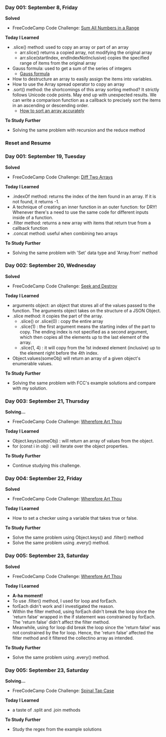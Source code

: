 ### Day 001: September 8, Friday

**Solved**
- FreeCodeCamp Code Challenge: [Sum All Numbers in a Range](https://www.freecodecamp.org/learn/javascript-algorithms-and-data-structures/intermediate-algorithm-scripting/sum-all-numbers-in-a-range)

**Today I Learned**
- .slice() method: used to copy an array or part of an array
    - arr.slice() returns a copied array, not modifying the original array
    - arr.slice(startIndex, endIndexNotInclusive) copies the specified range of items from the original array 
- Gauss formula: used to get a sum of the series of integers
    - [Gauss formula](http://mathcentral.uregina.ca/QQ/database/QQ.02.06/jo1.html)
- How to destructure an array to easily assign the items into variables. 
- How to use the Array spread operator to copy an array
- .sort() method: the shortcomings of this array sorting method? It strictly follows Unicode code points. May end up with unexpected results. We can write a comparison function as a callback to precisely sort the items in an ascending or descending order.
    - [How to sort an array accurately](https://www.freecodecamp.org/news/how-to-sort-javascript-array-accurately/) 
 
**To Study Further**
- Solving the same problem with recursion and the reduce method

### Reset and Resume

### Day 001: September 19, Tuesday

**Solved**
- FreeCodeCamp Code Challenge: [Diff Two Arrays](https://www.freecodecamp.org/learn/javascript-algorithms-and-data-structures/intermediate-algorithm-scripting/diff-two-arrays)

**Today I Learned**
- .indexOf method: returns the index of the item found in an array. If it is not found, it returns -1.
- A technique of creating an inner function in an outer function: for DRY! Whenever there's a need to use the same code for different inputs inside of a function.
- .filter method: returns a new array with items that return true from a callback function
- .concat method: useful when combining two arrays
 
**To Study Further**
- Solving the same problem with 'Set' data type and 'Array.from' method


### Day 002: September 20, Wednesday

**Solved**
- FreeCodeCamp Code Challenge: [Seek and Destroy](https://www.freecodecamp.org/learn/javascript-algorithms-and-data-structures/intermediate-algorithm-scripting/seek-and-destroy)

**Today I Learned**
- arguments object: an object that stores all of the values passed to the function. The arguments object takes on the structure of a JSON Object.
- .slice method: it copies the part of the array.
    - .slice() or .slice(0) : copy the entire array
    - .slice(1) : the first argument means the starting index of the part to copy. The ending index is not specified as a second argument, which then copies all the elements up to the last element of the array.
    - .slice(1, 4) : it will copy from the 1st indexed element (inclusive) up to the element right before the 4th index.
- Object.values(someObj) will return an array of a given object's enumerable values. 

**To Study Further**
- Solving the same problem with FCC's example solutions and compare with my solution.


### Day 003: September 21, Thursday

**Solving...**
- FreeCodeCamp Code Challenge: [Wherefore Art Thou](https://www.freecodecamp.org/learn/javascript-algorithms-and-data-structures/intermediate-algorithm-scripting/wherefore-art-thou)

**Today I Learned**
- Object.keys(someObj) : will return an array of values from the object.
- for (const i in obj) : will iterate over the object properties.

**To Study Further**
- Continue studying this challenge.


### Day 004: September 22, Friday

**Solved**
- FreeCodeCamp Code Challenge: [Wherefore Art Thou](https://www.freecodecamp.org/learn/javascript-algorithms-and-data-structures/intermediate-algorithm-scripting/wherefore-art-thou)

**Today I Learned**
- How to set a checker using a variable that takes true or false. 

**To Study Further**
- Solve the same problem using Object.keys() and .filter() method
- Solve the same problem using .every() method.


### Day 005: September 23, Saturday

**Solved**
- FreeCodeCamp Code Challenge: [Wherefore Art Thou](https://www.freecodecamp.org/learn/javascript-algorithms-and-data-structures/intermediate-algorithm-scripting/wherefore-art-thou)

**Today I Learned**
- **A-ha moment!**
- To use .filter() method, I used for loop and forEach. 
- forEach didn't work and I investigated the reason. 
- Within the filter method, using forEach didn't break the loop since the 'return false' wrapped in the if statement was constrained by forEach. The 'return false' didn't affect the filter method. 
- Meanwhile, using for loop did break the loop since the 'return false' was not constrained by the for loop. Hence, the 'return false' affected the filter method and it filtered the collectino array as intended.

**To Study Further**
- Solve the same problem using .every() method.

### Day 005: September 23, Saturday

**Solving...**
- FreeCodeCamp Code Challenge: [Spinal Tap Case](https://www.freecodecamp.org/learn/javascript-algorithms-and-data-structures/intermediate-algorithm-scripting/spinal-tap-case)

**Today I Learned**
- a taste of .split and .join methods

**To Study Further**
- Study the regex from the example solutions
<!--

<!-- ### Day 1: June 27, Monday

**Today's Progress**: I've gone through many exercises on FreeCodeCamp.

**Thoughts** I've recently started coding, and it's a great feeling when I finally solve an algorithm challenge after a lot of attempts and hours spent.

**Link(s) to work**

  ![User Profile Loader](./exercises/gifs/exercise-load-user.gif)

1. [Find the Longest Word in a String](https://www.freecodecamp.com/challenges/find-the-longest-word-in-a-string)
2. [Title Case a Sentence](https://www.freecodecamp.com/challenges/title-case-a-sentence) --> 
